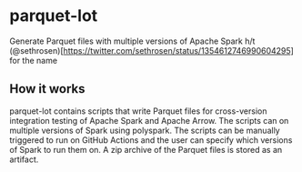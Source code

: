# parquet-lot
Generate Parquet files with multiple versions of Apache Spark
h/t (@sethrosen)[https://twitter.com/sethrosen/status/1354612746990604295] for the name

## How it works
parquet-lot contains scripts that write Parquet files for cross-version integration testing of Apache Spark and Apache Arrow. The scripts can on multiple versions of Spark using polyspark. The scripts can be manually triggered to run on GitHub Actions and the user can specify which versions of Spark to run them on. A zip archive of the Parquet files is stored as an artifact.
